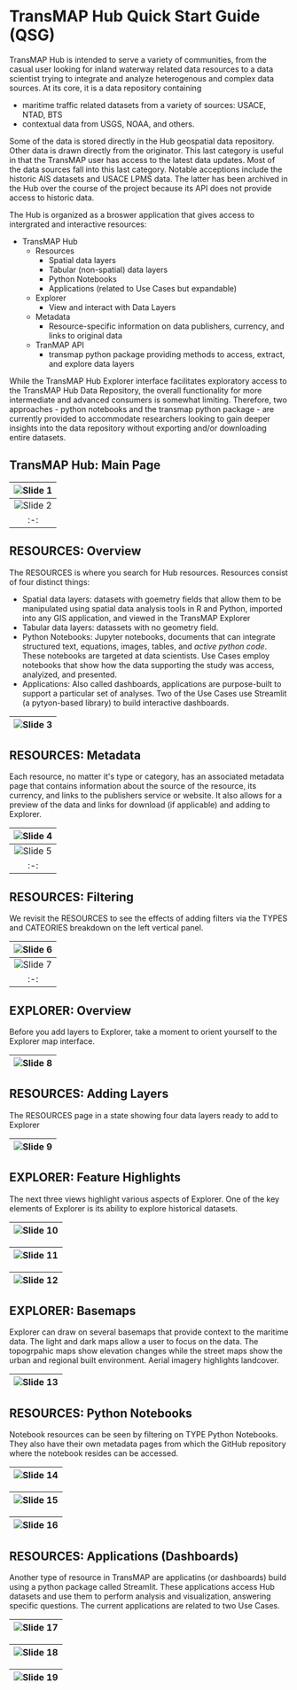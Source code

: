 # TransMAP Hub Quick Start Guide (QSG)

TransMAP Hub is intended to serve a variety of communities, from the casual user looking for inland waterway related data resources to a data scientist trying to integrate and analyze heterogenous and complex data sources. At its core, it is a data repository containing

- maritime traffic related datasets from a variety of sources: USACE, NTAD, BTS
- contextual data from USGS, NOAA, and others.

Some of the data is stored directly in the Hub geospatial data repository. Other data is drawn directly from the originator. This last category is useful in that the TransMAP user has access to the latest data updates. Most of the data sources fall into this last category. Notable acceptions include the historic AIS datasets and USACE LPMS data. The latter has been archived in the Hub over the course of the project because its API does not provide access to historic data.

The Hub is organized as a broswer application that gives access to intergrated and interactive resources:

- TransMAP Hub
  - Resources
    - Spatial data layers
    - Tabular (non-spatial) data layers
    - Python Notebooks
    - Applications (related to Use Cases but expandable)
  - Explorer
    - View and interact with Data Layers
  - Metadata
    - Resource-specific information on data publishers, currency, and links to original data
  - TranMAP API
    - transmap python package providing methods to access, extract, and explore data layers

While the TransMAP Hub Explorer interface facilitates exploratory access to the TransMAP Hub Data Repository, the overall functionality for more intermediate and advanced consumers is somewhat limiting. Therefore, two approaches - python notebooks and the transmap python package - are currently provided to accommodate researchers looking to gain deeper insights into the data repository without exporting and/or downloading entire datasets.

## TransMAP Hub: Main Page
  
|![Slide 1](./quickstart/Slide1.png)|
|:-:|
|![Slide 2](./quickstart/Slide2.png)|
|:-:|

  
## RESOURCES: Overview

The RESOURCES is where you search for Hub resources. Resources consist of four distinct things:

- Spatial data layers: datasets with goemetry fields that allow them to be manipulated using spatial data analysis tools in R and Python, imported into any GIS application, and viewed in the TransMAP Explorer
- Tabular data layers: datassets with no geometry field.
- Python Notebooks: Jupyter notebooks, documents that can integrate structured text, equations, images, tables, and *active python code*. These notebooks are targeted at data scientists. Use Cases employ notebooks that show how the data supporting the study was access, analyized, and presented.
- Applications: Also called dashboards, applications are purpose-built to support a particular set of analyses. Two of the Use Cases use Streamlit (a pytyon-based library) to build interactive dashboards.

|![Slide 3](./quickstart/Slide3.png)|
|:-|

## RESOURCES: Metadata

Each resource, no matter it's type or category, has an associated metadata page that contains information about the source of the resource, its currency, and links to the publishers service or website. It also allows for a preview of the data and links for download (if applicable) and adding to Explorer.

|![Slide 4](./quickstart/Slide4.png)|
|:-:|
|![Slide 5](./quickstart/Slide5.png)|
|:-:|

## RESOURCES: Filtering

We revisit the RESOURCES to see the effects of adding filters via the TYPES and CATEORIES breakdown on the left vertical panel.

|![Slide 6](./quickstart/Slide6.png)|
|:-:|
|![Slide 7](./quickstart/Slide7.png)|
|:-:|

## EXPLORER: Overview

Before you add layers to Explorer, take a moment to orient yourself to the Explorer map interface.

|![Slide 8](./quickstart/Slide8.png)|
|:-:|

## RESOURCES: Adding Layers

The RESOURCES page in a state showing four data layers ready to add to Explorer

|![Slide 9](./quickstart/Slide9.png)|
|:-:|

## EXPLORER: Feature Highlights

The next three views highlight various aspects of Explorer. One of the key elements of Explorer is its ability to explore historical datasets.

|![Slide 10](../quickstart/Slide10.png)|
|:-:|

|![Slide 11](./quickstart/Slide11.png)|
|:-:|

|![Slide 12](./quickstart/Slide12.png)|
|:-:|

## EXPLORER: Basemaps

Explorer can draw on several basemaps that provide context to the maritime data. The light and dark maps allow a user to focus on the data. The topogrpahic maps show elevation changes while the street maps show the urban and regional built environment. Aerial imagery highlights landcover.

|![Slide 13](./quickstart/Slide13.png)|
|:-:|

## RESOURCES: Python Notebooks

Notebook resources can be seen by filtering on TYPE Python Notebooks. They also have their own metadata pages from which the GitHub repository where the notebook resides can be accessed.

|![Slide 14](./quickstart/Slide14.png)|
|:-:|

|![Slide 15](./quickstart/Slide15.png)|
|:-:|

|![Slide 16](./quickstart/Slide16.png)|
|:-:|

## RESOURCES: Applications (Dashboards)

Another type of resource in TransMAP are applicatins (or dashboards) build using a python package called Streamlit. These applications access Hub datasets and use them to perform analysis and visualization, answering specific questions. The current applications are related to two Use Cases.

|![Slide 17](./quickstart/Slide17.png)|
|:-:|

|![Slide 18](./quickstart/Slide18.png)|
|:-:|

![Slide 19](./quickstart/Slide19.png)|
|:-:|
